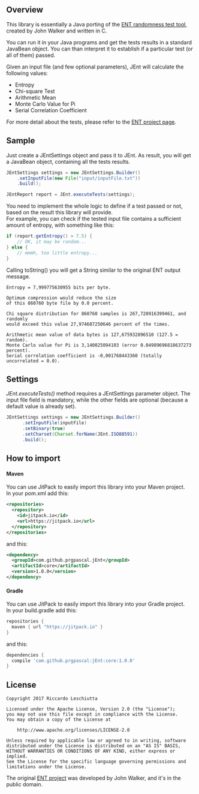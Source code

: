 ## Overview
This library is essentially a Java porting of the [ENT randomness test tool][ent], created by John Walker and written in C.  

You can run it in your Java programs and get the tests results in a standard JavaBean object. You can than interpret it to establish if a particular test (or all of them) passed.

Given an input file (and few optional parameters), JEnt will calculate the following values:
- Entropy
- Chi-square Test
- Arithmetic Mean
- Monte Carlo Value for Pi
- Serial Correlation Coefficient

For more detail about the tests, please refer to the [ENT project page][ent].


## Sample
Just create a JEntSettings object and pass it to JEnt.
As result, you will get a JavaBean object, containing all the tests results.
```java
JEntSettings settings = new JEntSettings.Builder()
    .setInputFile(new File("input/inputFile.txt"))
    .build();

JEntReport report = JEnt.executeTests(settings);
```
You  need to implement the whole logic to define if a test passed or not, based on the result this library will provide.  
For example, you can check if the tested input file contains a sufficient amount of entropy, with something like this:
```java
if (report.getEntropy() > 7.5) {
    // OK, it may be random...
} else {
    // mmmh, too little entropy...
}
```

Calling toString() you will get a String similar to the original ENT output message.

```
Entropy = 7,999775630955 bits per byte.

Optimum compression would reduce the size
of this 860760 byte file by 0.0 percent.

Chi square distribution for 860760 samples is 267,720916399461, and randomly
would exceed this value 27,974687250646 percent of the times.

Arithmetic mean value of data bytes is 127,675932896510 (127.5 = random).
Monte Carlo value for Pi is 3,140025094103 (error 0.04989696818637273 percent).
Serial correlation coefficient is -0,001768443360 (totally uncorrelated = 0.0).
```

## Settings
*JEnt.executeTests()* method requires a JEntSettings parameter object.
The input file field is mandatory, while the other fields are optional (because a default value is already set).
```java
JEntSettings settings = new JEntSettings.Builder()
      .setInputFile(inputFile)
      .setBinary(true)
      .setCharset(Charset.forName(JEnt.ISO88591))
      .build();
```

## How to import
#### Maven
You can use JitPack to easily import this library into your Maven project.  
In your pom.xml add this:
```xml
<repositories>
  <repository>
    <id>jitpack.io</id>
    <url>https://jitpack.io</url>
  </repository>
</repositories>
```
and this:
```xml
<dependency>
  <groupId>com.github.prgpascal.jEnt</groupId>
  <artifactId>core</artifactId>
  <version>1.0.0</version>
</dependency>
```

#### Gradle
You can use JitPack to easily import this library into your Gradle project.  
In your build.gradle add this:
```gradle
repositories {
  maven { url "https://jitpack.io" }
}
```
and this:
```gradle
dependencies {
  compile 'com.github.prgpascal:jEnt:core:1.0.0'
}
```

## License
	Copyright 2017 Riccardo Leschiutta

	Licensed under the Apache License, Version 2.0 (the "License");
	you may not use this file except in compliance with the License.
	You may obtain a copy of the License at

		http://www.apache.org/licenses/LICENSE-2.0

	Unless required by applicable law or agreed to in writing, software
	distributed under the License is distributed on an "AS IS" BASIS,
	WITHOUT WARRANTIES OR CONDITIONS OF ANY KIND, either express or implied.
	See the License for the specific language governing permissions and
	limitations under the License.

The original [ENT project][ent] was developed by John Walker, and it's in the public domain.


[ent]: http://www.fourmilab.ch/random/
